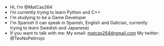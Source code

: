 - Hi, I’m @MatCas264
- I’m currently trying to learn Python and C++
- I'm studying to be a Game Developer
- I'm Spanish (I can speak in Spanish, English and Galician, currently trying to learn Swedish and Japanese)
- If you want to talk with me:
  My email: matcas264@gmail.com
  My twitter: @TeoNoPelirrojo
